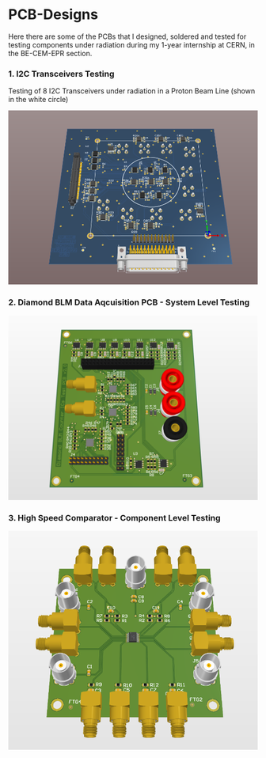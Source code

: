 # PCB-Designs

Here there are some of the PCBs that I designed, soldered and tested for testing components under radiation during my 1-year internship at CERN, in the BE-CEM-EPR section.

### 1. I2C Transceivers Testing 

Testing of 8 I2C Transceivers under radiation in a Proton Beam Line (shown in the white circle)

![photo](Screenshot_1.png)


### 2. Diamond BLM Data Aqcuisition PCB - System Level Testing 

![photo](Screenshot_2.png)


### 3. High Speed Comparator - Component Level Testing 

![photo](Screenshot_3.png)
